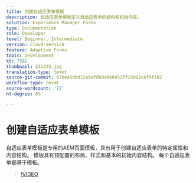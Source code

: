 ```yaml
---
title: 创建自适应表单模板
description: 自适应表单模板定义自适应表单的结构和初始内容。
solution: Experience Manager Forms
type: Documentation
role: Developer
level: Beginner, Intermediate
version: cloud-service
feature: Adaptive Forms
topic: Development
kt: 7382
thumbnail: 332223.jpg
translation-type: tm+mt
source-git-commit: 67be45dbd72a8af8b9ab60452ff15081c6f9f192
workflow-type: tm+mt
source-wordcount: '72'
ht-degree: 6%

---
```



# 创建自适应表单模板

自适应表单模板是专用的AEM页面模板，具有用于创建自适应表单的特定属性和内容结构。 模板具有预配置的布局、样式和基本的初始内容结构。 每个自适应表单都基于模板。

>[!VIDEO](https://video.tv.adobe.com/v/332223?quality=12&learn=on)

